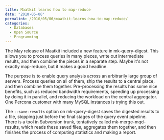 ```yaml
---
title: Maatkit learns how to map-reduce
date: "2010-05-06"
permalink: /2010/05/06/maatkit-learns-how-to-map-reduce/
categories:
  - Databases
  - Open Source
  - Programming
---
```

The May release of Maatkit included a new feature in mk-query-digest. This allows you to process queries in many pieces, write out intermediate results, and then combine the pieces in a separate step. Maybe it's not exactly map-reduce, but it makes a good headline.

The purpose is to enable query analysis across an arbitrarily large group of servers. Process queries on all of them, ship the results to a central place, and then combine them together. Pre-processing the results has some nice benefits, such as reduced bandwidth requirements, speeding up processing by doing it in parallel, and reducing the workload on the central aggregator. One Percona customer with many MySQL instances is trying this out.

The `--save-results` option on mk-query-digest saves the digested results to a file, stopping just before the final stages of the query event pipeline. There is a tool in Subversion trunk, tentatively called mk-merge-mqd-results, which reads these saved files, aggregates them together, and then finishes the process of computing statistics and making a report.
